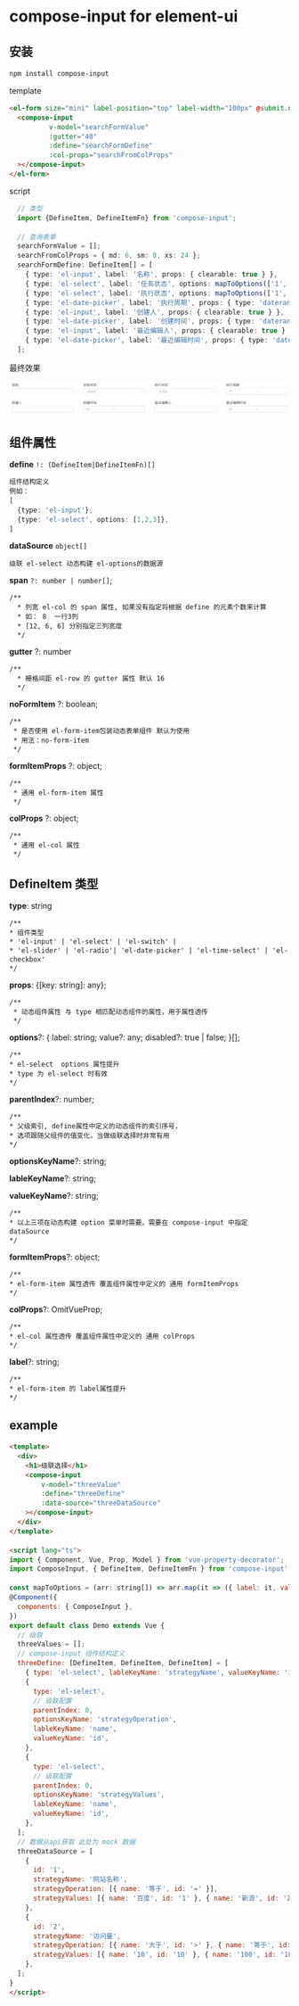 # compose-input for element-ui

## 安装 
```bash
npm install compose-input
```



template
```html
<el-form size="mini" label-position="top" label-width="100px" @submit.native.prevent>
  <compose-input 
          v-model="searchFormValue"
          :gutter="40"
          :define="searchFormDefine"
          :col-props="searchFromColProps"
  ></compose-input>
</el-form>
```
script
```ts
  // 类型
  import {DefineItem, DefineItemFn} from 'compose-input';

  // 查询表单
  searchFormValue = [];
  searchFromColProps = { md: 6, sm: 8, xs: 24 };
  searchFormDefine: DefineItem[] = [
    { type: 'el-input', label: '名称', props: { clearable: true } },
    { type: 'el-select', label: '任务状态', options: mapToOptions(['1', '0']), props: { clearable: true } },
    { type: 'el-select', label: '执行状态', options: mapToOptions(['1', '0']), props: { clearable: true } },
    { type: 'el-date-picker', label: '执行周期', props: { type: 'daterange', format: 'yyyy-MM-dd' } },
    { type: 'el-input', label: '创建人', props: { clearable: true } },
    { type: 'el-date-picker', label: '创建时间', props: { type: 'daterange', format: 'yyyy-MM-dd' } },
    { type: 'el-input', label: '最近编辑人', props: { clearable: true } },
    { type: 'el-date-picker', label: '最近编辑时间', props: { type: 'daterange', format: 'yyyy-MM-dd' } },
  ];
```

最终效果

![](2019-04-12-16-20-26.png)

## 组件属性

**define** `!: (DefineItem|DefineItemFn)[]`  
```ts
组件结构定义
例如： 
[
  {type: 'el-input'},
  {type: 'el-select', options: [1,2,3]},
]
```
**dataSource** `object[]`
```
级联 el-select 动态构建 el-options的数据源
```
**span** `?: number | number[]`;

```
/**
  * 列宽 el-col 的 span 属性, 如果没有指定将根据 define 的元素个数来计算
  * 如： 8  一行3列
  * [12, 6, 6] 分别指定三列宽度
  */
```
**gutter** ?: number

    /**
      * 栅格间距 el-row 的 gutter 属性 默认 16
      */

**noFormItem** ?: boolean;

    /**
     * 是否使用 el-form-item包装动态表单组件 默认为使用
     * 用法：no-form-item
     */
    
**formItemProps** ?: object;

    /**
     * 通用 el-form-item 属性
     */

**colProps** ?: object;

    /**
     * 通用 el-col 属性
     */


## DefineItem 类型

**type**: string

    /**
    * 组件类型
    * 'el-input' | 'el-select' | 'el-switch' | 
    * 'el-slider' | 'el-radio'| 'el-date-picker' | 'el-time-select' | 'el-checkbox'
    */

**props**: {[key: string]: any};

    /**
     * 动态组件属性 与 type 相匹配动态组件的属性，用于属性透传
     */ 

**options**?: { label: string; value?: any; disabled?: true | false; }[];

    /**
    * el-select  options 属性提升
    * type 为 el-select 时有效
    */

**parentIndex**?: number;

    /**
    * 父级索引, define属性中定义的动态组件的索引序号，
    * 选项跟随父组件的值变化，当做级联选择时非常有用
    */

**optionsKeyName**?: string;

**lableKeyName**?: string;

**valueKeyName**?: string;

    /**
    * 以上三项在动态构建 option 菜单时需要，需要在 compose-input 中指定 dataSource
    */

**formItemProps**?: object;

    /**
    * el-form-item 属性透传 覆盖组件属性中定义的 通用 formItemProps
    */

**colProps**?: OmitVueProp<Col>;

    /**
    * el-col 属性透传 覆盖组件属性中定义的 通用 colProps
    */

**label**?: string;  

    /**
    * el-form-item 的 label属性提升
    */


## example

```html
<template>
  <div>
    <h1>级联选择</h1>
    <compose-input 
        v-model="threeValue" 
        :define="threeDefine" 
        :data-source="threeDataSource"
    ></compose-input>
  </div>
</template>

<script lang="ts">
import { Component, Vue, Prop, Model } from 'vue-property-decorator';
import ComposeInput, { DefineItem, DefineItemFn } from 'compose-input';

const mapToOptions = (arr: string[]) => arr.map(it => ({ label: it, value: it }));
@Component({
  components: { ComposeInput },
})
export default class Demo extends Vue {
  // 级联
  threeValues = [];
  // compose-input 组件结构定义
  threeDefine: [DefineItem, DefineItem, DefineItem] = [
    { type: 'el-select', lableKeyName: 'strategyName', valueKeyName: 'id' },
    {
      type: 'el-select',
      // 级联配置
      parentIndex: 0,
      optionsKeyName: 'strategyOperation',
      lableKeyName: 'name',
      valueKeyName: 'id',
    },
    {
      type: 'el-select',
      // 级联配置
      parentIndex: 0,
      optionsKeyName: 'strategyValues',
      lableKeyName: 'name',
      valueKeyName: 'id',
    },
  ];
  // 数据从api获取 此处为 mock 数据
  threeDataSource = [
    {
      id: '1',
      strategyName: '网站名称',
      strategyOperation: [{ name: '等于', id: '=' }],
      strategyValues: [{ name: '百度', id: '1' }, { name: '新浪', id: '2' }, { name: '阿里', id: '3' }],
    },
    {
      id: '2',
      strategyName: '访问量',
      strategyOperation: [{ name: '大于', id: '>' }, { name: '等于', id: '=' }, { name: '小于', id: '<' }],
      strategyValues: [{ name: '10', id: '10' }, { name: '100', id: '100' }],
    },
  ];
}
</script>
```
